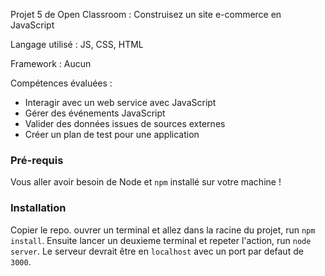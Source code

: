 Projet 5 de Open Classroom : Construisez un site e-commerce en JavaScript

Langage utilisé : JS, CSS, HTML

Framework : Aucun

Compétences évaluées :

- Interagir avec un web service avec JavaScript
- Gérer des événements JavaScript
- Valider des données issues de sources externes
- Créer un plan de test pour une application

### Pré-requis ###

Vous aller avoir besoin de Node et `npm` installé sur votre machine !

### Installation ###

Copier le repo. ouvrer un terminal et allez dans la racine du projet, run `npm install`.
Ensuite lancer un deuxieme terminal et repeter l'action, run `node server`. 
Le serveur devrait être en `localhost` avec un port par defaut de `3000`. 
